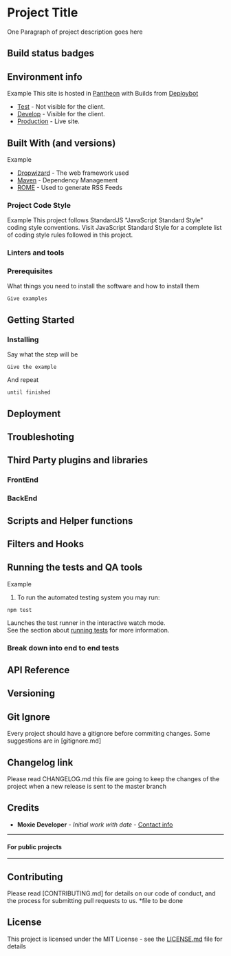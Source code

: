 # Project Title

One Paragraph of project description goes here

## Build status badges
<!-- (when possible) Bitbucket pipelines, travis, codeship, styleci -->


## Environment info
<!-- Information needed to find where the site is hosted -->

Example
This site is hosted in [Pantheon](https://dashboard.pantheon.io/sites/702fff37-8e52-403a-8fc4-c0f2b0d0a900#dev/code)
with Builds from [Deploybot](https://moxie.deploybot.com/129151-Tenementmuseum)

- [Test](http://test-tenement-museum.pantheonsite.io/) - Not visible for the client.
- [Develop](http://test-tenement-museum.pantheonsite.io/) - Visible for the client.
- [Production](http://test-tenement-museum.pantheonsite.io/) - Live site.

## Built With (and versions)
<!-- A list of techs / Frameworks including versions. -->

Example
* [Dropwizard](http://www.dropwizard.io/1.0.2/docs/) - The web framework used
* [Maven](https://maven.apache.org/) - Dependency Management
* [ROME](https://rometools.github.io/rome/) - Used to generate RSS Feeds

### Project Code Style
<!-- Discribe the style used inside the project -->

Example
This project follows StandardJS "JavaScript Standard Style" coding style conventions. Visit JavaScript Standard Style for a complete list of coding style rules followed in this project.

### Linters and tools
<!-- List and explain how to use Linter tools -->

### Prerequisites
<!-- A list of development machine requirements to be able to run this project. -->

What things you need to install the software and how to install them

```
Give examples
```

## Getting Started 
<!-- These instructions will get you a copy of the project up and running on your local machine for development and testing purposes. See deployment for notes on how to deploy the project on a live system. -->

### Installing
<!-- A step by step series of examples that tell you how to get a development env running -->

Say what the step will be

```
Give the example
```

And repeat

```
until finished
```

## Deployment
<!-- Add additional notes about how to deploy this on a live system -->

## Troubleshoting
<!-- If found, list possible solutions to common problems -->

## Third Party plugins and libraries
<!-- List of external tools used in the project -->

### FrontEnd
### BackEnd

## Scripts and Helper functions
<!-- List and explain how to run them inside the project -->

## Filters and Hooks
<!-- List and explain how to run them inside the project -->

## Running the tests and QA tools
<!-- Explaining how to run test and where to add tests -->

Example
1. To run the automated testing system you may run:

```
npm test
```

Launches the test runner in the interactive watch mode.<br> See the section about [running tests](https://facebook.github.io/create-react-app/docs/running-tests) for more information.

### Break down into end to end tests
<!-- Explain what these tests test and why -->

## API Reference
<!-- Depending on the size of the project, if it is small and simple enough the reference docs can be added to the README. For medium size to larger projects it is important to at least provide a link to where the API reference docs live. -->

## Versioning
<!-- Description about Semantic Versioning and how and when you have to update the version of the code for future references. -->

## Git Ignore
Every project should have a gitignore before commiting changes. Some suggestions are in [gitignore.md]

## Changelog link
<!-- Link to the file with all the information -->
Please read CHANGELOG.md this file are going to keep the changes of the project when a new release is sent to the master branch

## Credits

* **Moxie Developer** - *Initial work with date* - [Contact info](https://github.com/MoxieDeveloper)


---

#### For public projects

---

## Contributing

Please read [CONTRIBUTING.md] for details on our code of conduct, and the process for submitting pull requests to us.
*file to be done

## License

This project is licensed under the MIT License - see the [LICENSE.md](LICENSE.md) file for details